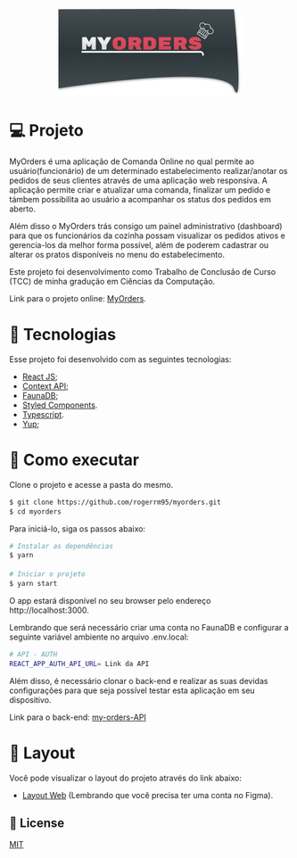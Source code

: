 <p align='center'>
  <img src="./src/assets/logo-full.png" alt="Logo">
</p>
 
 # 💻 Projeto
 
MyOrders é uma aplicação de Comanda Online no qual permite ao usuário(funcionário) de um determinado estabelecimento realizar/anotar os pedidos de seus clientes através de uma aplicação web responsiva. A aplicação permite criar e atualizar uma comanda, finalizar um pedido e támbem possibilita ao usuário a acompanhar os status dos pedidos em aberto.
 
Além disso o MyOrders trás consigo um painel administrativo (dashboard) para que os funcionários da cozinha possam visualizar os pedidos ativos e gerencia-los da melhor forma possível, além de poderem cadastrar ou alterar os pratos disponíveis no menu do estabelecimento.

Este projeto foi desenvolvimento como Trabalho de Conclusão de Curso (TCC) de minha gradução em Ciências da Computação.

Link para o projeto online: [MyOrders](https://my-orders.vercel.app/).

 
 # 🧪 Tecnologias

Esse projeto foi desenvolvido com as seguintes tecnologias:
- [React JS](https://pt-br.reactjs.org/);
- [Context API](https://pt-br.reactjs.org/docs/context.html);
- [FaunaDB](https://fauna.com/);
- [Styled Components](https://styled-components.com/).
- [Typescript](https://www.typescriptlang.org/).
- [Yup](https://github.com/jquense/yup);


# 🚀 Como executar

Clone o projeto e acesse a pasta do mesmo.

```bash
$ git clone https://github.com/rogerrm95/myorders.git
$ cd myorders
```
Para iniciá-lo, siga os passos abaixo:
```bash
# Instalar as dependências
$ yarn

# Iniciar o projeto
$ yarn start
```
O app estará disponível no seu browser pelo endereço http://localhost:3000.

Lembrando que será necessário criar uma conta no FaunaDB e configurar a seguinte variável ambiente no arquivo .env.local:
  ````bash
# API - AUTH
REACT_APP_AUTH_API_URL= Link da API
````

Além disso, é necessário clonar o back-end e realizar as suas devidas configurações para que seja possível testar esta aplicação em seu dispositivo.

Link para o back-end: [my-orders-API](https://github.com/rogerrm95/my-orders-api)


# 🔖 Layout
Você pode visualizar o layout do projeto através do link abaixo:
- [Layout Web](https://www.figma.com/file/m4Vmr8HKo6bYRkvR6TPwlY/TCC?node-id=0%3A1) (Lembrando que você precisa ter uma conta no Figma).


## 📃 License
[MIT](https://choosealicense.com/licenses/mit/)